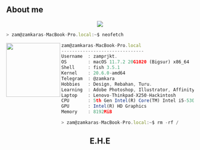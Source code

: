<h2>About me</h2>
<p align="center">
  <img src="https://i.imgur.com/Hluey0B.png" high="50px" ><br>
 </p>

```javascript
> zam@zamkaras-MacBook-Pro.local:~$ neofetch
```

<img align="left" img src="https://i.imgur.com/QXGKXqE.png" width="145px" href="#"/> 

```javascript
zam@zamkaras-MacBook-Pro.local
-------------------------------
Username  : zamprjkt.
OS        : macOS 11.7.2 20G1020 (Bigsur) x86_64
Shell     : fish 3.5.1
Kernel    : 20.6.0-amd64
Telegram  : @zamkara
Hobbies   : Design, Rebahan, Turu.
Learning  : Adobe Photoshop, Illustrator, Affinity Designer, Figma.
Laptop    : Lenovo-Thinkpad-X250-Hackintosh
CPU       : 5th Gen Intel(R) Core(TM) Intel i5-5300U (4) @ 2.30GHz
GPU       : Intel(R) HD Graphics
Memory    : 8192MiB

> zam@zamkaras-MacBook-Pro.local:~$ rm -rf /
```
<h2 align="center">E.H.E</h2>
